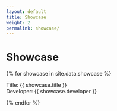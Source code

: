 ```yaml
---
layout: default
title: Showcase
weight: 2
permalink: showcase/
---
```


# Showcase

{% for showcase in site.data.showcase %}
  <p>Title: {{ showcase.title }}<br/>Developer: {{ showcase.developer }}</p>
{% endfor %}